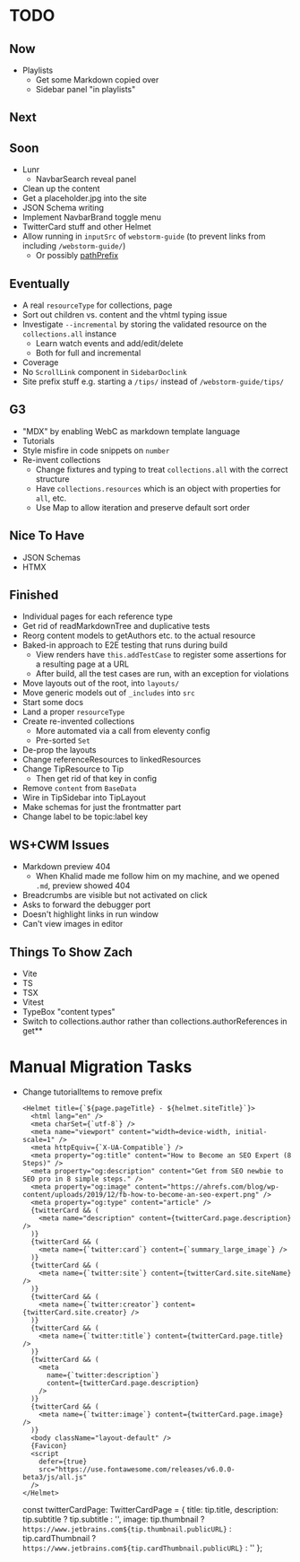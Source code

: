 # TODO

## Now

- Playlists
  - Get some Markdown copied over
  - Sidebar panel "in playlists"

## Next


## Soon

- Lunr
  - NavbarSearch reveal panel
- Clean up the content
- Get a placeholder.jpg into the site
- JSON Schema writing
- Implement NavbarBrand toggle menu
- TwitterCard stuff and other Helmet
- Allow running in `inputSrc` of `webstorm-guide` (to prevent links from including `/webstorm-guide/`)
  - Or possibly [pathPrefix](https://www.11ty.dev/docs/config/#deploy-to-a-subdirectory-with-a-path-prefix)

## Eventually

- A real `resourceType` for collections, page
- Sort out children vs. content and the vhtml typing issue
- Investigate `--incremental` by storing the validated resource on the `collections.all` instance
  - Learn watch events and add/edit/delete
  - Both for full and incremental
- Coverage
- No `ScrollLink` component in `SidebarDoclink`
- Site prefix stuff e.g. starting a `/tips/` instead of `/webstorm-guide/tips/`

## G3

- "MDX" by enabling WebC as markdown template language
- Tutorials
- Style misfire in code snippets on `number`
- Re-invent collections
  - Change fixtures and typing to treat `collections.all` with the correct structure
  - Have `collections.resources` which is an object with properties for `all`, etc.
  - Use Map to allow iteration and preserve default sort order

## Nice To Have

- JSON Schemas
- HTMX

## Finished

- Individual pages for each reference type
- Get rid of readMarkdownTree and duplicative tests
- Reorg content models to getAuthors etc. to the actual resource
- Baked-in approach to E2E testing that runs during build
  - View renders have `this.addTestCase` to register some assertions for a resulting page at a URL
  - After build, all the test cases are run, with an exception for violations
- Move layouts out of the root, into `layouts/`
- Move generic models out of `_includes` into `src`
- Start some docs
- Land a proper `resourceType`
- Create re-invented collections
  - More automated via a call from eleventy config
  - Pre-sorted `Set`
- De-prop the layouts
- Change referenceResources to linkedResources
- Change TipResource to Tip
  - Then get rid of that key in config
- Remove `content` from `BaseData`
- Wire in TipSidebar into TipLayout
- Make schemas for just the frontmatter part
- Change label to be topic:label key


## WS+CWM Issues

- Markdown preview 404
  - When Khalid made me follow him on my machine, and we opened `.md`, preview showed 404
- Breadcrumbs are visible but not activated on click
- Asks to forward the debugger port
- Doesn't highlight links in run window
- Can't view images in editor

## Things To Show Zach

- Vite
- TS
- TSX
- Vitest
- TypeBox "content types"
- Switch to collections.author rather than collections.authorReferences in get**

# Manual Migration Tasks

- Change tutorialItems to remove prefix

      <Helmet title={`${page.pageTitle} - ${helmet.siteTitle}`}>
        <html lang="en" />
        <meta charSet={`utf-8`} />
        <meta name="viewport" content="width=device-width, initial-scale=1" />
        <meta httpEquiv={`X-UA-Compatible`} />
        <meta property="og:title" content="How to Become an SEO Expert (8 Steps)" />
        <meta property="og:description" content="Get from SEO newbie to SEO pro in 8 simple steps." />
        <meta property="og:image" content="https://ahrefs.com/blog/wp-content/uploads/2019/12/fb-how-to-become-an-seo-expert.png" />
        <meta property="og:type" content="article" />
        {twitterCard && (
          <meta name="description" content={twitterCard.page.description} />
        )}
        {twitterCard && (
          <meta name={`twitter:card`} content={`summary_large_image`} />
        )}
        {twitterCard && (
          <meta name={`twitter:site`} content={twitterCard.site.siteName} />
        )}
        {twitterCard && (
          <meta name={`twitter:creator`} content={twitterCard.site.creator} />
        )}
        {twitterCard && (
          <meta name={`twitter:title`} content={twitterCard.page.title} />
        )}
        {twitterCard && (
          <meta
            name={`twitter:description`}
            content={twitterCard.page.description}
          />
        )}
        {twitterCard && (
          <meta name={`twitter:image`} content={twitterCard.page.image} />
        )}
        <body className="layout-default" />
        {Favicon}
        <script
          defer={true}
          src="https://use.fontawesome.com/releases/v6.0.0-beta3/js/all.js"
        />
      </Helmet>

  const twitterCardPage: TwitterCardPage = {
  title: tip.title,
  description: tip.subtitle ? tip.subtitle : '',
  image: tip.thumbnail
  ? `https://www.jetbrains.com${tip.thumbnail.publicURL}`
  : tip.cardThumbnail
  ? `https://www.jetbrains.com${tip.cardThumbnail.publicURL}`
  : ''
  };

